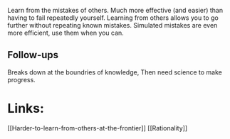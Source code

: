 Learn from the mistakes of others. Much more effective (and easier) than having to fail repeatedly yourself. Learning from others allows you to go further without repeating known mistakes.  Simulated mistakes are even more efficient, use them when you can.

## Follow-ups
Breaks down at the boundries of knowledge, Then need science to make progress.

# Links:

[[Harder-to-learn-from-others-at-the-frontier]]
[[Rationality]]


